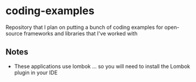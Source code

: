 # coding-examples
Repository that I plan on putting a bunch of coding examples for open-source frameworks and libraries that I've worked with

## Notes
-   These applications use lombok ... so you will need to install the Lombok plugin in your IDE 